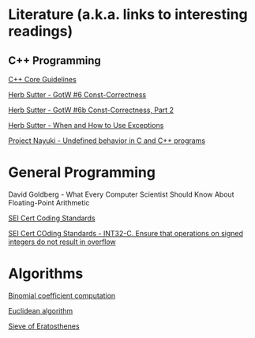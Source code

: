 # Literature (a.k.a. links to interesting readings)

## C++ Programming

[C++ Core
Guidelines](https://isocpp.github.io/CppCoreGuidelines/CppCoreGuidelines)

[Herb Sutter - GotW #6 Const-Correctness](http://www.gotw.ca/gotw/006.htm)

[Herb Sutter - GotW #6b Const-Correctness, Part
2](https://herbsutter.com/2013/05/28/gotw-6b-solution-const-correctness-part-2/)

[Herb Sutter - When and How to Use
Exceptions](http://www.drdobbs.com/when-and-how-to-use-exceptions/184401836)

[Project Nayuki - Undefined behavior in C and C++
programs](https://www.nayuki.io/page/undefined-behavior-in-c-and-cplusplus-programs)

# General Programming

David Goldberg - What Every Computer Scientist Should Know About Floating-Point
Arithmetic

[SEI Cert Coding
Standards](https://www.securecoding.cert.org/confluence/display/seccode/SEI+CERT+Coding+Standards)

[SEI Cert COding Standards - INT32-C. Ensure that operations on signed integers
do not result in
overflow](https://www.securecoding.cert.org/confluence/display/c/INT32-C.+Ensure+that+operations+on+signed+integers+do+not+result+in+overflow)

# Algorithms

[Binomial coefficient
computation](https://en.wikipedia.org/wiki/Binomial_coefficient#Computing_the_value_of_binomial_coefficients)

[Euclidean algorithm](https://en.wikipedia.org/wiki/Euclidean_algorithm)

[Sieve of Eratosthenes](https://en.wikipedia.org/wiki/Sieve_of_Eratosthenes)

